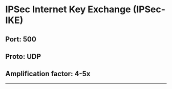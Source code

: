 # IPSec Internet Key Exchange (IPSec-IKE)
## Port: 500
## Proto: UDP
## Amplification factor: 4-5x
---